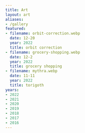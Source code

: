 ```yaml
---
title: Art
layout: art
aliases:
- /gallery
featured:
- filename: orbit-correction.webp
  date: 12-20
  year: 2022
  title: orbit correction
- filename: grocery-shopping.webp
  date: 12-2
  year: 2022
  title: grocery shopping
- filename: mythra.webp
  date: 11-11
  year: 2022
  title: torigoth
years:
- 2022
- 2021
- 2020
- 2019
- 2018
- 2017
- 2016
---
```


